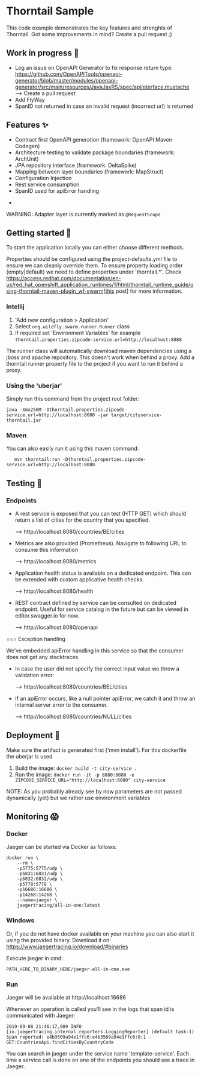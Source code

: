 # Thorntail Sample

This code example demonstrates the key features and strenghts of Thorntail. Got some improvements in mind?
Create a pull request ;)

## Work in progress :muscle:
* Log an issue on OpenAPI Generator to fix response return type: https://github.com/OpenAPITools/openapi-generator/blob/master/modules/openapi-generator/src/main/resources/JavaJaxRS/spec/apiInterface.mustache ⟶ Create a pull request
* Add FlyWay
* SpanID not returned in case an invalid request (incorrect url) is returned

## Features :sparkles:
* Contract first OpenAPI generation (framework: OpenAPI Maven Codegen)
* Architecture testing to validate package boundaries (framework: ArchUnit)
* JPA repository interface (framework: DeltaSpike)
* Mapping between layer boundaries (framework: MapStruct)
* Configuration Injection
* Rest service consumption
* SpanID used for apiError handling
+
WARNING: Adapter layer is currently marked as `@RequestScope`

## Getting started :running:
To start the application locally you can either choose different methods.

Properties should be configured using the project-defaults.yml file to ensure we can cleanly override them.
To ensure property loading order (empty|default) we need to define properties under 'thorntail.*'.
Check https://access.redhat.com/documentation/en-us/red_hat_openshift_application_runtimes/1/html/thorntail_runtime_guide/using-thorntail-maven-plugin_wf-swarm[this post] for more information.

### Intellij
1. 'Add new configuration > Application'
2. Select `org.wildfly.swarm.runner.Runner` class
3. If required set 'Environment Variables' for example `thorntail.properties.zipcode-service.url=http://localhost:8080`

The runner class will automatically download maven dependencies using a jboss and apache repository. This doesn't work when behind a proxy. Add a thorntail runner property file to the project if you want to run it behind a proxy.

### Using the 'uberjar'
Simply run this command from the project root folder:
```
java -Xmx256M -Dthorntail.properties.zipcode-service.url=http://localhost:8080 -jar target/cityservice-thorntail.jar
```

### Maven
You can also easily run it using this maven command:
```
   mvn thorntail:run -Dthorntail.properties.zipcode-service.url=http://localhost:8080
```

## Testing :eyes:
### Endpoints

* A rest service is exposed that you can test (HTTP GET) which should return a list of cities for the country that you specified.

  ⟶ http://localhost:8080/countries/BE/cities

* Metrics are also provided (Prometheus). Navigate to following URL to consume this information

  ⟶ http://localhost:8080/metrics

* Application health status is available on a dedicated endpoint. This can be extended with custom applicative health checks.

  ⟶ http://localhost:8080/health

* REST contract defined by service can be consulted on dedicated endpoint. Useful for service catalog in the future but can be viewed in editor.swagger.io for now.

  ⟶ http://localhost:8080/openapi

=== Exception handling

We've embedded apiError handling in this service so that the consumer does not get any stacktraces

* In case the user did not specify the correct input value we throw a validation error:

  ⟶ http://localhost:8080/countries/BEL/cities

* If an apiError occurs, like a null pointer apiError, we catch it and throw an internal server error to the consumer.

  ⟶ http://localhost:8080/countries/NULL/cities

## Deployment :rocket:
Make sure the artifact is generated first ('mvn install'). For this dockerfile the uberjar is used

1. Build the image:
   `docker build -t city-service .`
2. Run the image:
   `docker run -it -p 8080:8080 -e ZIPCODE_SERVICE_URL="http://localhost:8080" city-service`

NOTE: As you probably already see by now parameters are not passed dynamically (yet) but we rather use environment variables

## Monitoring :scream:

### Docker
Jaeger can be started via Docker as follows:

```
docker run \
    --rm \
    -p5775:5775/udp \
    -p6831:6831/udp \
    -p6832:6832/udp \
    -p5778:5778 \
    -p16686:16686 \
    -p14268:14268 \
    --name=jaeger \
    jaegertracing/all-in-one:latest
```
### Windows
Or, if you do not have docker available on your machine you can also start it using the provided binary.
Download it on: https://www.jaegertracing.io/download/#binaries

Execute jaeger in cmd:
```
PATH_HERE_TO_BINARY_HERE/jaeger-all-in-one.exe
```

### Run

Jaeger will be available at http://localhost:16686

Whenever an operation is called you'll see in the logs that span id is communicated with Jaeger:

```
2019-09-08 21:46:17,909 INFO  [io.jaegertracing.internal.reporters.LoggingReporter] (default task-1) Span reported: e4b3509a94e1ffc6:e4b3509a94e1ffc6:0:1 - GET:CountriesApi.findCitiesByCountryCode
```

You can search in jaeger under the service name 'template-service'. Each time a service call is done on one of the endpoints you should see a trace in Jaeger.